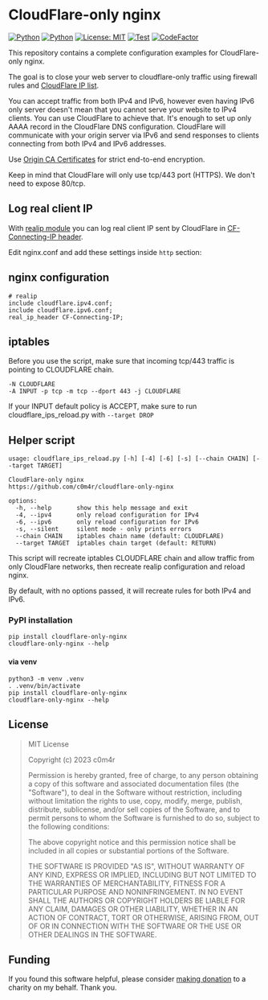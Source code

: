 #  CloudFlare-only nginx

[![Python](https://img.shields.io/badge/made%20with-python-blue?logo=python&logoColor=ffffff)](https://www.python.org/)
[![Python](https://img.shields.io/badge/pypi-cloudflare--only--nginx-blue?logo=pypi&logoColor=ffffff)](https://pypi.org/project/cloudflare-only-nginx/)
[![License: MIT](https://img.shields.io/badge/License-MIT-yellow.svg)](https://opensource.org/licenses/MIT)
[![Test](https://github.com/c0m4r/cloudflare-only-nginx/workflows/lint_python/badge.svg)](https://github.com/c0m4r/cloudflare-only-nginx/actions)
[![CodeFactor](https://www.codefactor.io/repository/github/c0m4r/cloudflare-only-nginx/badge)](https://www.codefactor.io/repository/github/c0m4r/cloudflare-only-nginx)

This repository contains a complete configuration examples for CloudFlare-only nginx.

The goal is to close your web server to cloudflare-only traffic using firewall rules and [CloudFlare IP list](https://www.cloudflare.com/ips/).

You can accept traffic from both IPv4 and IPv6, however even having IPv6 only server doesn't mean that you cannot serve your website to IPv4 clients. You can use CloudFlare to achieve that. It's enough to set up only AAAA record in the CloudFlare DNS configuration. CloudFlare will communicate with your origin server via IPv6 and send responses to clients connecting from both IPv4 and IPv6 addresses.

Use [Origin CA Certificates](https://developers.cloudflare.com/ssl/origin-configuration/origin-ca/) for strict end-to-end encryption.

Keep in mind that CloudFlare will only use tcp/443 port (HTTPS). We don't need to expose 80/tcp.

## Log real client IP

With [realip module](https://nginx.org/en/docs/http/ngx_http_realip_module.html) you can log real client IP sent by CloudFlare in [CF-Connecting-IP header](https://developers.cloudflare.com/support/troubleshooting/restoring-visitor-ips/restoring-original-visitor-ips/).

Edit nginx.conf and add these settings inside `http` section:

## nginx configuration

```
# realip
include cloudflare.ipv4.conf;
include cloudflare.ipv6.conf;
real_ip_header CF-Connecting-IP;
```

## iptables

Before you use the script, make sure that incoming tcp/443 traffic is pointing to CLOUDFLARE chain.

```
-N CLOUDFLARE
-A INPUT -p tcp -m tcp --dport 443 -j CLOUDFLARE
```

If your INPUT default policy is ACCEPT, make sure to run cloudflare_ips_reload.py with `--target DROP`

## Helper script

```
usage: cloudflare_ips_reload.py [-h] [-4] [-6] [-s] [--chain CHAIN] [--target TARGET]

CloudFlare-only nginx
https://github.com/c0m4r/cloudflare-only-nginx

options:
  -h, --help       show this help message and exit
  -4, --ipv4       only reload configuration for IPv4
  -6, --ipv6       only reload configuration for IPv6
  -s, --silent     silent mode - only prints errors
  --chain CHAIN    iptables chain name (default: CLOUDFLARE)
  --target TARGET  iptables chain target (default: RETURN)
```

This script will recreate iptables CLOUDFLARE chain and allow traffic from only CloudFlare networks, then recreate realip configuration and reload nginx.

By default, with no options passed, it will recreate rules for both IPv4 and IPv6.

### PyPI installation

```
pip install cloudflare-only-nginx
cloudflare-only-nginx --help
```

#### via venv

```
python3 -m venv .venv
. .venv/bin/activate
pip install cloudflare-only-nginx
cloudflare-only-nginx --help
```

## License

> MIT License
> 
> Copyright (c) 2023 c0m4r
> 
> Permission is hereby granted, free of charge, to any person obtaining a copy
> of this software and associated documentation files (the "Software"), to deal
> in the Software without restriction, including without limitation the rights
> to use, copy, modify, merge, publish, distribute, sublicense, and/or sell
> copies of the Software, and to permit persons to whom the Software is
> furnished to do so, subject to the following conditions:
> 
> The above copyright notice and this permission notice shall be included in all
> copies or substantial portions of the Software.
> 
> THE SOFTWARE IS PROVIDED "AS IS", WITHOUT WARRANTY OF ANY KIND, EXPRESS OR
> IMPLIED, INCLUDING BUT NOT LIMITED TO THE WARRANTIES OF MERCHANTABILITY,
> FITNESS FOR A PARTICULAR PURPOSE AND NONINFRINGEMENT. IN NO EVENT SHALL THE
> AUTHORS OR COPYRIGHT HOLDERS BE LIABLE FOR ANY CLAIM, DAMAGES OR OTHER
> LIABILITY, WHETHER IN AN ACTION OF CONTRACT, TORT OR OTHERWISE, ARISING FROM,
> OUT OF OR IN CONNECTION WITH THE SOFTWARE OR THE USE OR OTHER DEALINGS IN THE
> SOFTWARE.

## Funding

If you found this software helpful, please consider [making donation](https://en.wosp.org.pl/fundacja/jak-wspierac-wosp/wesprzyj-online) to a charity on my behalf. Thank you.
